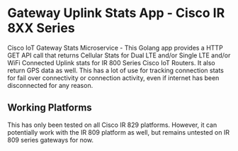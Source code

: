 # Gateway Uplink Stats App - Cisco IR 8XX Series 
Cisco IoT Gateway Stats Microservice - This Golang app provides a HTTP GET API call that returns Cellular Stats for Dual LTE and/or Single LTE and/or WiFi Connected Uplink stats for IR 800 Series Cisco IoT Routers.  It also return GPS data as well. This has a lot of use for tracking connection stats for fail over connectivity or connection activity, even if internet has been disconnected for any reason.

## Working Platforms

This has only been tested on all Cisco IR 829 platforms.  However, it can potentially work with the IR 809 platform as well, but remains untested on IR 809 series gateways for now.
